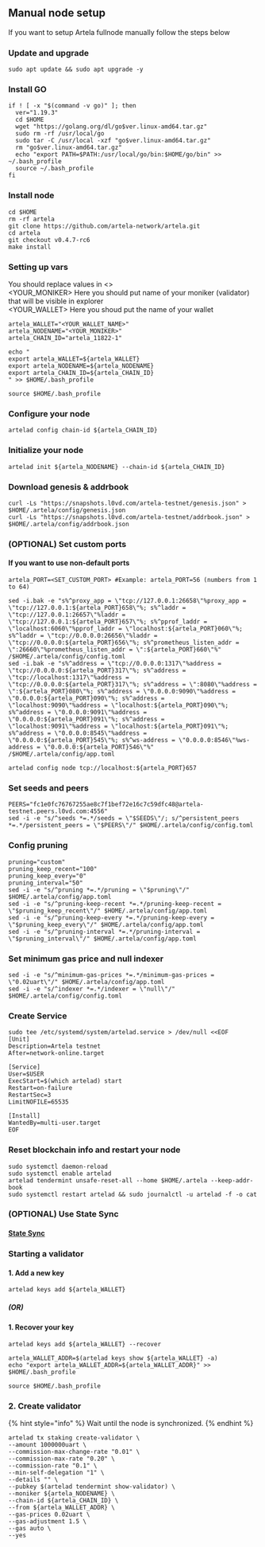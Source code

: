## Manual node setup
If you want to setup Artela fullnode manually follow the steps below

### Update and upgrade
```
sudo apt update && sudo apt upgrade -y
```

### Install GO
```
if ! [ -x "$(command -v go)" ]; then
  ver="1.19.3"
  cd $HOME
  wget "https://golang.org/dl/go$ver.linux-amd64.tar.gz"
  sudo rm -rf /usr/local/go
  sudo tar -C /usr/local -xzf "go$ver.linux-amd64.tar.gz"
  rm "go$ver.linux-amd64.tar.gz"
  echo "export PATH=$PATH:/usr/local/go/bin:$HOME/go/bin" >> ~/.bash_profile
  source ~/.bash_profile
fi
```

### Install node
```
cd $HOME
rm -rf artela
git clone https://github.com/artela-network/artela.git
cd artela
git checkout v0.4.7-rc6
make install
```


### Setting up vars
You should replace values in <> <br />
<YOUR_MONIKER> Here you should put name of your moniker (validator) that will be visible in explorer <br />
<YOUR_WALLET> Here you shoud put the name of your wallet

```
artela_WALLET="<YOUR_WALLET_NAME>"
artela_NODENAME="<YOUR_MONIKER>"
artela_CHAIN_ID="artela_11822-1"
```

```
echo "
export artela_WALLET=${artela_WALLET}
export artela_NODENAME=${artela_NODENAME}
export artela_CHAIN_ID=${artela_CHAIN_ID}
" >> $HOME/.bash_profile

source $HOME/.bash_profile
```


### Configure your node
```
artelad config chain-id ${artela_CHAIN_ID}
```

### Initialize your node
```
artelad init ${artela_NODENAME} --chain-id ${artela_CHAIN_ID}
```

### Download genesis & addrbook
```
curl -Ls "https://snapshots.l0vd.com/artela-testnet/genesis.json" > $HOME/.artela/config/genesis.json
curl -Ls "https://snapshots.l0vd.com/artela-testnet/addrbook.json" > $HOME/.artela/config/addrbook.json
```

### (OPTIONAL) Set custom ports

#### If you want to use non-default ports
```
artela_PORT=<SET_CUSTOM_PORT> #Example: artela_PORT=56 (numbers from 1 to 64)
```
```
sed -i.bak -e "s%^proxy_app = \"tcp://127.0.0.1:26658\"%proxy_app = \"tcp://127.0.0.1:${artela_PORT}658\"%; s%^laddr = \"tcp://127.0.0.1:26657\"%laddr = \"tcp://127.0.0.1:${artela_PORT}657\"%; s%^pprof_laddr = \"localhost:6060\"%pprof_laddr = \"localhost:${artela_PORT}060\"%; s%^laddr = \"tcp://0.0.0.0:26656\"%laddr = \"tcp://0.0.0.0:${artela_PORT}656\"%; s%^prometheus_listen_addr = \":26660\"%prometheus_listen_addr = \":${artela_PORT}660\"%" /$HOME/.artela/config/config.toml
sed -i.bak -e "s%^address = \"tcp://0.0.0.0:1317\"%address = \"tcp://0.0.0.0:${artela_PORT}317\"%; s%^address = \"tcp://localhost:1317\"%address = \"tcp://0.0.0.0:${artela_PORT}317\"%; s%^address = \":8080\"%address = \":${artela_PORT}080\"%; s%^address = \"0.0.0.0:9090\"%address = \"0.0.0.0:${artela_PORT}090\"%; s%^address = \"localhost:9090\"%address = \"localhost:${artela_PORT}090\"%; s%^address = \"0.0.0.0:9091\"%address = \"0.0.0.0:${artela_PORT}091\"%; s%^address = \"localhost:9091\"%address = \"localhost:${artela_PORT}091\"%; s%^address = \"0.0.0.0:8545\"%address = \"0.0.0.0:${artela_PORT}545\"%; s%^ws-address = \"0.0.0.0:8546\"%ws-address = \"0.0.0.0:${artela_PORT}546\"%" /$HOME/.artela/config/app.toml
```
```
artelad config node tcp://localhost:${artela_PORT}657
```

### Set seeds and peers
```
PEERS="fc1e0fc76767255ae8c7f1bef72e16c7c59dfc48@artela-testnet.peers.l0vd.com:4556"
sed -i -e "s/^seeds *=.*/seeds = \"$SEEDS\"/; s/^persistent_peers *=.*/persistent_peers = \"$PEERS\"/" $HOME/.artela/config/config.toml
```

### Config pruning
```
pruning="custom"
pruning_keep_recent="100"
pruning_keep_every="0"
pruning_interval="50"
sed -i -e "s/^pruning *=.*/pruning = \"$pruning\"/" $HOME/.artela/config/app.toml
sed -i -e "s/^pruning-keep-recent *=.*/pruning-keep-recent = \"$pruning_keep_recent\"/" $HOME/.artela/config/app.toml
sed -i -e "s/^pruning-keep-every *=.*/pruning-keep-every = \"$pruning_keep_every\"/" $HOME/.artela/config/app.toml
sed -i -e "s/^pruning-interval *=.*/pruning-interval = \"$pruning_interval\"/" $HOME/.artela/config/app.toml
```

### Set minimum gas price and null indexer
```
sed -i -e "s/^minimum-gas-prices *=.*/minimum-gas-prices = \"0.02uart\"/" $HOME/.artela/config/app.toml
sed -i -e "s/^indexer *=.*/indexer = \"null\"/" $HOME/.artela/config/config.toml
```

### Create Service
```
sudo tee /etc/systemd/system/artelad.service > /dev/null <<EOF
[Unit]
Description=Artela testnet
After=network-online.target

[Service]
User=$USER
ExecStart=$(which artelad) start
Restart=on-failure
RestartSec=3
LimitNOFILE=65535

[Install]
WantedBy=multi-user.target
EOF
```

### Reset blockchain info and restart your node
```
sudo systemctl daemon-reload
sudo systemctl enable artelad
artelad tendermint unsafe-reset-all --home $HOME/.artela --keep-addr-book
sudo systemctl restart artelad && sudo journalctl -u artelad -f -o cat
```

### (OPTIONAL) Use State Sync

#### [State Sync]()


### Starting a validator

#### 1. Add a new key
```
artelad keys add ${artela_WALLET}
```
##### (OR)

#### 1. Recover your key
```
artelad keys add ${artela_WALLET} --recover
```

```
artela_WALLET_ADDR=$(artelad keys show ${artela_WALLET} -a)
echo "export artela_WALLET_ADDR=${artela_WALLET_ADDR}" >> $HOME/.bash_profile

source $HOME/.bash_profile
```


### 2. Create validator

{% hint style="info" %}
Wait until the node is synchronized.
{% endhint %}

```
artelad tx staking create-validator \
--amount 1000000uart \
--commission-max-change-rate "0.01" \
--commission-max-rate "0.20" \
--commission-rate "0.1" \
--min-self-delegation "1" \
--details "" \
--pubkey $(artelad tendermint show-validator) \
--moniker ${artela_NODENAME} \
--chain-id ${artela_CHAIN_ID} \
--from ${artela_WALLET_ADDR} \
--gas-prices 0.02uart \
--gas-adjustment 1.5 \
--gas auto \
--yes
```

